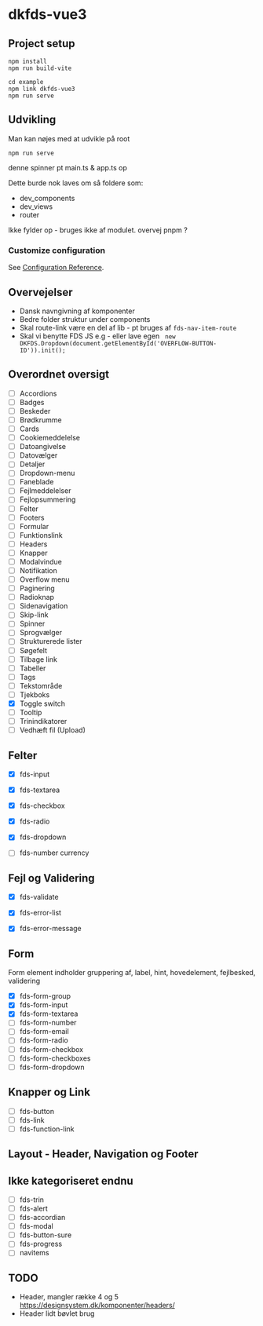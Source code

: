 # dkfds-vue3

## Project setup
```
npm install
npm run build-vite

cd example
npm link dkfds-vue3
npm run serve
```

## Udvikling
Man kan nøjes med at udvikle på root

```npm run serve```

denne spinner pt main.ts & app.ts op

Dette burde nok laves om så foldere som:

- dev_components
- dev_views
- router
  
Ikke fylder op - bruges ikke af modulet.
overvej pnpm ?



### Customize configuration
See [Configuration Reference](https://cli.vuejs.org/config/).

## Overvejelser
- Dansk navngivning af komponenter
- Bedre folder struktur under components
- Skal route-link være en del af lib - pt bruges af `fds-nav-item-route`
- Skal vi benytte FDS JS e.g - eller lave egen
 ``` new DKFDS.Dropdown(document.getElementById('OVERFLOW-BUTTON-ID')).init();```


## Overordnet oversigt

- [ ] Accordions
- [ ] Badges
- [ ] Beskeder
- [ ] Brødkrumme
- [ ] Cards
- [ ] Cookiemeddelelse
- [ ] Datoangivelse
- [ ] Datovælger
- [ ] Detaljer
- [ ] Dropdown-menu
- [ ] Faneblade
- [ ] Fejlmeddelelser
- [ ] Fejlopsummering
- [ ] Felter
- [ ] Footers
- [ ] Formular
- [ ] Funktionslink
- [ ] Headers
- [ ] Knapper
- [ ] Modalvindue
- [ ] Notifikation
- [ ] Overflow menu
- [ ] Paginering
- [ ] Radioknap
- [ ] Sidenavigation
- [ ] Skip-link
- [ ] Spinner
- [ ] Sprogvælger
- [ ] Strukturerede lister
- [ ] Søgefelt
- [ ] Tilbage link
- [ ] Tabeller
- [ ] Tags
- [ ] Tekstområde
- [ ] Tjekboks
- [x] Toggle switch
- [ ] Tooltip
- [ ] Trinindikatorer
- [ ] Vedhæft fil (Upload)

## Felter

- [x] fds-input
- [x] fds-textarea
- [x] fds-checkbox
- [x] fds-radio
- [x] fds-dropdown
- [ ] fds-number currency


## Fejl og Validering
- [x] fds-validate
- [x] fds-error-list
- [x] fds-error-message



## Form
Form element indholder gruppering af, label, hint, hovedelement, fejlbesked, validering
- [x] fds-form-group
- [x] fds-form-input
- [x] fds-form-textarea
- [ ] fds-form-number
- [ ] fds-form-email
- [ ] fds-form-radio
- [ ] fds-form-checkbox
- [ ] fds-form-checkboxes
- [ ] fds-form-dropdown

## Knapper og Link
- [ ] fds-button
- [ ] fds-link
- [ ] fds-function-link

## Layout - Header, Navigation og Footer


## Ikke kategoriseret endnu
- [ ] fds-trin
- [ ] fds-alert
- [ ] fds-accordian
- [ ] fds-modal
- [ ] fds-button-sure
- [ ] fds-progress
- [ ] navitems

## TODO
- Header, mangler række 4 og 5 https://designsystem.dk/komponenter/headers/
- Header lidt bøvlet brug